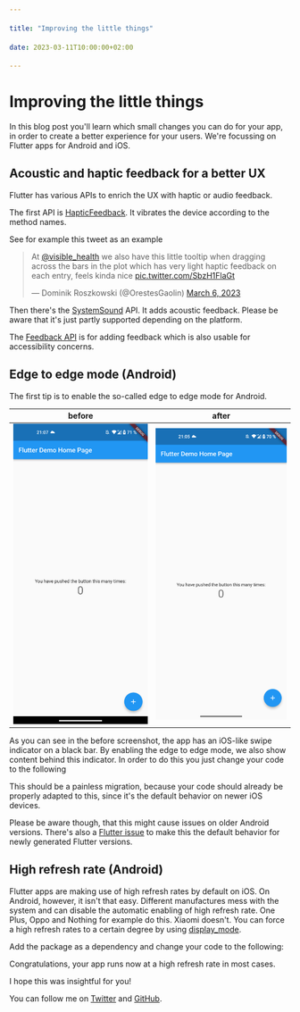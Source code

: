 ```yaml
---

title: "Improving the little things"

date: 2023-03-11T10:00:00+02:00

---
```


# Improving the little things

In this blog post you'll learn which small changes you can do for your app, in order to create a better experience for your users.
We're focussing on Flutter apps for Android and iOS.

## Acoustic and haptic feedback for a better UX

Flutter has various APIs to enrich the UX with haptic or audio feedback. 

The first API is [HapticFeedback](https://api.flutter.dev/flutter/services/HapticFeedback-class.html). It vibrates the device according to the method names.

<script src="https://gist.github.com/ueman/521e80ad26e7c1beddc7f147a3d7398f.js?file=haptic_feedback.dart"></script>

See for example this tweet as an example

<blockquote class="twitter-tweet" data-dnt="true"><p lang="en" dir="ltr">At <a href="https://twitter.com/visible_health?ref_src=twsrc%5Etfw">@visible_health</a> we also have this little tooltip when dragging across the bars in the plot which has very light haptic feedback on each entry, feels kinda nice <a href="https://t.co/SbzH1FlaGt">pic.twitter.com/SbzH1FlaGt</a></p>&mdash; Dominik Roszkowski (@OrestesGaolin) <a href="https://twitter.com/OrestesGaolin/status/1632720877841178625?ref_src=twsrc%5Etfw">March 6, 2023</a></blockquote> <script async src="https://platform.twitter.com/widgets.js" charset="utf-8"></script>

Then there's the [SystemSound](https://api.flutter.dev/flutter/services/SystemSoundType.html) API. It adds acoustic feedback. Please be aware that it's just partly supported depending on the platform. 

<script src="https://gist.github.com/ueman/521e80ad26e7c1beddc7f147a3d7398f.js?file=system_sounds.dart"></script>

The [Feedback API](https://api.flutter.dev/flutter/material/Feedback-class.html) is for adding feedback which is also usable for accessibility concerns. 

<script src="https://gist.github.com/ueman/521e80ad26e7c1beddc7f147a3d7398f.js?file=feedback.dart"></script>


## Edge to edge mode (Android)

The first tip is to enable the so-called edge to edge mode for Android.

| before | after |
|:-:|:-:|
|![](e2e-before.png)|![](e2e-after.png)|

As you can see in the before screenshot, the app has an iOS-like swipe indicator on a black bar.
By enabling the edge to edge mode, we also show content behind this indicator.
In order to do this you just change your code to the following

<script src="https://gist.github.com/ueman/521e80ad26e7c1beddc7f147a3d7398f.js?file=e2e.dart"></script>

This should be a painless migration, because your code should already be properly adapted to this, since it's the default behavior on newer iOS devices.

Please be aware though, that this might cause issues on older Android versions. There's also a [Flutter issue](https://github.com/flutter/flutter/issues/86248) to make this the default behavior for newly generated Flutter versions.

## High refresh rate (Android)

Flutter apps are making use of high refresh rates by default on iOS. On Android, however, it isn't that easy. Different manufactures mess with the system and can disable the automatic enabling of high refresh rate.
One Plus, Oppo and Nothing for example do this. Xiaomi doesn't.
You can force a high refresh rates to a certain degree by using [display_mode](https://pub.dev/packages/flutter_displaymode).

Add the package as a dependency and change your code to the following:

<script src="https://gist.github.com/ueman/521e80ad26e7c1beddc7f147a3d7398f.js?file=high_refresh_rate.dart"></script>


Congratulations, your app runs now at a high refresh rate in most cases.

I hope this was insightful for you!

You can follow me on [Twitter](https://twitter.com/ue_man) and [GitHub](https://github.com/ueman).